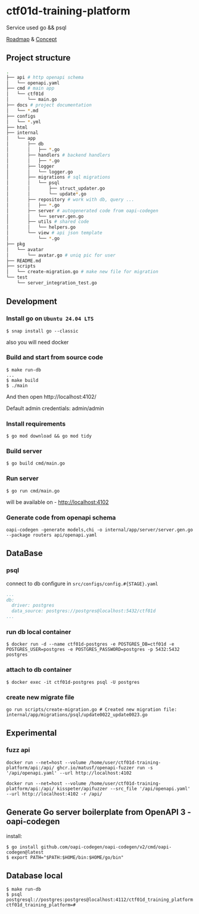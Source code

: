 # ctf01d-training-platform

Service used go && psql

[Roadmap](docs/ROADMAP.md) & [Concept](docs/CONCEPT.md)

## Project structure

```sh
.
├── api # http openapi schema
│   └── openapi.yaml
├── cmd # main app
│   └── ctf01d
│       └── main.go
├── docs # project documentation
│   └── *.md
├── configs
│   └── *.yml
├── html
├── internal
│   └── app
│       ├── db
│       │   ├── *.go
│       ├── handlers # backend handlers
│       │   ├── *.go
│       ├── logger
│       │   └── logger.go
│       ├── migrations # sql migrations
│       │   └── psql
│       │       ├── struct_updater.go
│       │       └── update*.go
│       ├── repository # work with db, query ...
│       │   ├── *.go
│       ├── server # autogenerated code from oapi-codegen
│       │   └── server.gen.go
│       ├── utils # shared code
│       │   └── helpers.go
│       └── view # api json template
│           └── *.go
├── pkg
│   └── avatar
│       └── avatar.go # uniq pic for user
├── README.md
├── scripts
│   └── create-migration.go # make new file for migration
└── test
    └── server_integration_test.go
```

## Development

### Install go on `Ubuntu 24.04 LTS`

```shell
$ snap install go --classic
```

also you will need docker

### Build and start from source code

```shell
$ make run-db
...
$ make build
$ ./main
```

And then open
http://localhost:4102/

Default admin credentials: admin/admin


### Install requirements

```shell
$ go mod download && go mod tidy
```

### Build server

```shell
$ go build cmd/main.go
```

### Run server

```shell
$ go run cmd/main.go
```

will be available on - [http://localhost:4102](http://localhost:4102)


### Generate code from openapi schema

```shell
oapi-codegen -generate models,chi -o internal/app/server/server.gen.go --package routers api/openapi.yaml
```

## DataBase

### psql

connect to db configure in `src/configs/config.#{STAGE}.yaml`

```yaml
...
db:
  driver: postgres
  data_source: postgres://postgres@localhost:5432/ctf01d
...
```

### run db local container

```shell
$ docker run -d --name ctf01d-postgres -e POSTGRES_DB=ctf01d -e POSTGRES_USER=postgres -e POSTGRES_PASSWORD=postgres -p 5432:5432 postgres
```

### attach to db container

```shell
$ docker exec -it ctf01d-postgres psql -U postgres
```

### create new migrate file

```shell
go run scripts/create-migration.go # Created new migration file: internal/app/migrations/psql/update0022_update0023.go
```

## Experimental

### fuzz api

```shell
docker run --net=host --volume /home/user/ctf01d-training-platform/api:/api/ ghcr.io/matusf/openapi-fuzzer run -s '/api/openapi.yaml' --url http://localhost:4102

docker run --net=host --volume /home/user/ctf01d-training-platform/api:/api/ kisspeter/apifuzzer --src_file '/api/openapi.yaml' --url http://localhost:4102 -r /api/
```


## Generate Go server boilerplate from OpenAPI 3 - oapi-codegen

install:

```shell
$ go install github.com/oapi-codegen/oapi-codegen/v2/cmd/oapi-codegen@latest
$ export PATH="$PATH:$HOME/bin:$HOME/go/bin"
```


## Database local

```shell
$ make run-db
$ psql postgresql://postgres:postgres@localhost:4112/ctf01d_training_platform
ctf01d_training_platform=#
```
